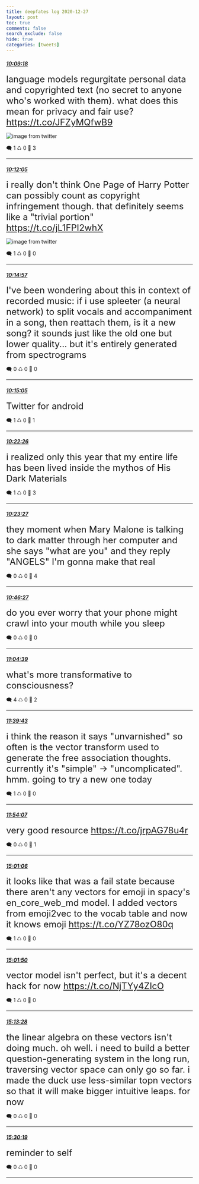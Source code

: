 ```yaml
---
title: deepfates log 2020-12-27
layout: post
toc: true
comments: false
search_exclude: false
hide: true
categories: [tweets]
---
```



#### <a href = "https://twitter.com/deepfates/status/1343242565873774594">*10:09:18*</a>

<font size="5">language models regurgitate personal data and copyrighted text (no secret to anyone who's worked with them). what does this mean for privacy and fair use?  https://t.co/JFZyMQfwB9</font>

![image from twitter](/images/from_twitter/EqQn_pTWMAA4z9u.jpg)


🗨️ 1 ♺ 0 🤍  3   

---
    
#### <a href = "https://twitter.com/deepfates/status/1343243266670657539">*10:12:05*</a>

<font size="5">i really don't think One Page of Harry Potter can possibly count as copyright infringement though. that definitely seems like a "trivial portion"  https://t.co/jL1FPI2whX</font>

![image from twitter](/images/from_twitter/EqQoobBXAAYwGIU.jpg)


🗨️ 1 ♺ 0 🤍  0   

---
    
#### <a href = "https://twitter.com/deepfates/status/1343243988053204992">*10:14:57*</a>

<font size="5">I've been wondering about this in context of recorded music: if i use spleeter (a neural network) to split vocals and accompaniment in a song, then reattach them, is it a new song? it sounds just like the old one but lower quality... but it's entirely generated from spectrograms</font>



🗨️ 0 ♺ 0 🤍  0   

---
    
#### <a href = "https://twitter.com/deepfates/status/1343244020261265416">*10:15:05*</a>

<font size="5">Twitter for android</font>



🗨️ 1 ♺ 0 🤍  1   

---
    
#### <a href = "https://twitter.com/deepfates/status/1343245869693493250">*10:22:26*</a>

<font size="5">i realized only this year that my entire life has been lived inside the mythos of His Dark Materials</font>



🗨️ 1 ♺ 0 🤍  3   

---
    
#### <a href = "https://twitter.com/deepfates/status/1343246124933668873">*10:23:27*</a>

<font size="5">they moment when Mary Malone is talking to dark matter through her computer and she says "what are you" and they reply  "ANGELS"  I'm gonna make that real</font>



🗨️ 0 ♺ 0 🤍  4   

---
    
#### <a href = "https://twitter.com/deepfates/status/1343251913282883591">*10:46:27*</a>

<font size="5">do you ever worry that your phone might crawl into your mouth while you sleep</font>



🗨️ 0 ♺ 0 🤍  0   

---
    
#### <a href = "https://twitter.com/deepfates/status/1343256495887183879">*11:04:39*</a>

<font size="5">what's more transformative to consciousness?</font>



🗨️ 4 ♺ 0 🤍  2   

---
    
#### <a href = "https://twitter.com/deepfates/status/1343265317812908033">*11:39:43*</a>

<font size="5">i think the reason it says "unvarnished" so often is  the vector transform used to generate the free association thoughts. currently it's "simple" -&gt; "uncomplicated". hmm. going to try a new one today</font>



🗨️ 1 ♺ 0 🤍  0   

---
    
#### <a href = "https://twitter.com/deepfates/status/1343268941456666625">*11:54:07*</a>

<font size="5">very good resource  https://t.co/jrpAG78u4r</font>



🗨️ 0 ♺ 0 🤍  1   

---
    
#### <a href = "https://twitter.com/deepfates/status/1343315999588818945">*15:01:06*</a>

<font size="5">it looks like that was a fail state because there aren't any vectors for emoji in spacy's en_core_web_md model. I added vectors from emoji2vec to the vocab table and now it knows emoji  https://t.co/YZ78ozO80q</font>



🗨️ 1 ♺ 0 🤍  0   

---
    
#### <a href = "https://twitter.com/deepfates/status/1343316183139954694">*15:01:50*</a>

<font size="5">vector model isn't perfect, but it's a decent hack for now  https://t.co/NjTYy4ZIcO</font>



🗨️ 1 ♺ 0 🤍  0   

---
    
#### <a href = "https://twitter.com/deepfates/status/1343319112760631296">*15:13:28*</a>

<font size="5">the linear algebra on these vectors isn't doing much. oh well. i need to build a better question-generating system in the long run, traversing vector space can only go so far. i made the duck use less-similar topn vectors so that it will make bigger intuitive leaps. for now</font>



🗨️ 0 ♺ 0 🤍  0   

---
    
#### <a href = "https://twitter.com/deepfates/status/1343323350458920962">*15:30:19*</a>

<font size="5">reminder to self</font>



🗨️ 0 ♺ 0 🤍  0   

---
    
            

